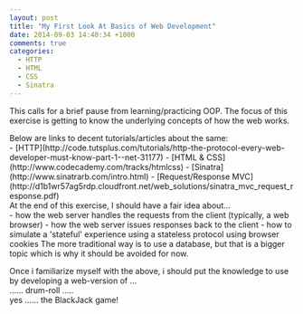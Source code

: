 ```yaml
---
layout: post
title: "My First Look At Basics of Web Development"
date: 2014-09-03 14:40:34 +1000
comments: true
categories:
  - HTTP
  - HTML
  - CSS
  - Sinatra
---
```

This calls for a brief pause from learning/practicing OOP. The focus of this exercise is getting to know the underlying concepts of how the web works.

<!-- more -->

<div>Below are links to decent tutorials/articles about the same:</div>
- [HTTP](http://code.tutsplus.com/tutorials/http-the-protocol-every-web-developer-must-know-part-1--net-31177)
- [HTML & CSS](http://www.codecademy.com/tracks/htmlcss)
- [Sinatra](http://www.sinatrarb.com/intro.html)
- [Request/Response MVC](http://d1b1wr57ag5rdp.cloudfront.net/web_solutions/sinatra_mvc_request_response.pdf)

<div>At the end of this exercise, I should have a fair idea about...</div>
- how the web server handles the requests from the client (typically, a web browser)
- how the web server issues responses back to the client
- how to simulate a 'stateful' experience using a stateless protocol using browser cookies  
The more traditional way is to use a database, but that is a bigger topic which is why it should be avoided for now.

Once i familiarize myself with the above, i should put the knowledge to use by developing a web-version of ...  
...... drum-roll .....  
yes ...... the BlackJack game!
